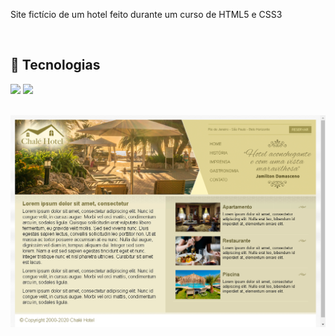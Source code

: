 Site fictício de um hotel feito durante um curso de HTML5 e CSS3

<br>

## 🚀 Tecnologias
<div>
  <img src="https://img.shields.io/badge/HTML-239120?style=for-the-badge&logo=html5&logoColor=white">
  <img src="https://img.shields.io/badge/CSS-239120?&style=for-the-badge&logo=css3&logoColor=white">
</div>

<!-- ## Tecnologias utilizadas no projeto
* HTML
* CSS -->

<br>

![site hotel](https://github.com/DeangellesES/Site_ficticio_de_um_hotel-HMTL5-CSS3/blob/master/site-hotel.png)
